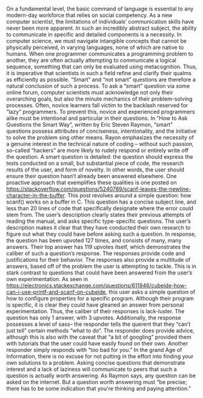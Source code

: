   On a fundamental level, the basic command of language is essential to any modern-day workforce that relies on social competency. As a new computer scientist, the limitations of individuals’ communication skills have never been more apparent. In such an incredibly abstract subject, the ability to communicate in specific and detailed components is a necessity. In computer science, we must navigate intangible concepts that cannot be physically perceived, in varying languages, none of which are native to humans. When one programmer communicates a programming problem to another, they are often actually attempting to communicate a logical sequence, something that can only be evaluated using metacognition. Thus, it is imperative that scientists in such a field refine and clarify their qualms as efficiently as possible. “Smart” and “not smart” questions are therefore a natural conclusion of such a process.
	To ask a “smart” question via some online forum, computer scientists must acknowledge not only their overarching goals, but also the minute mechanics of their problem-solving processes. Often, novice learners fall victim to the backlash reserved for “lazy” programmers.  To prevent this, novice and experienced programmers alike must be intentional and particular in their questions. In “How to Ask Questions the Smart Way”, written by Eric Steven Raymon, “smart” questions possess attributes of conciseness, intentionality, and the initiative to solve the problem sing other means. Rayon emphasizes the necessity of a genuine interest in the technical nature of coding – without such passion, so-called “hackers” are more likely to rudely respond or entirely write off the question. A smart question is detailed: the question should express the tests conducted on a small, but substantial piece of code, the research results of the user, and form of novelty. In other words, the user should ensure their question hasn’t already been answered elsewhere.
One proactive approach that exemplifies these qualities is one posted on https://stackoverflow.com/questions/5240789/scanf-leaves-the-newline-character-in-the-buffer. This post revolves around a simple question: how scanf() works on a buffer in C. This question has a concise subject line, and less than 20 lines of code that specifically designate where the error could stem from. The user’s description clearly states their previous attempts of reading the manual, and asks specific type-specific questions. The user’s description makes it clear that they have conducted their own research to figure out what they could have before asking such a question. In response, the question has been upvoted 127 times, and consists of many, many answers. Their top answer has 119 upvotes itself, which demonstrates the caliber of such a question’s response. The responses provide code and justifications for their behavior. The responses also provide a multitude of answers, based off of the problem the user is attempting to tackle.
  This is in stark contrast to questions that could have been answered from the user’s own experimentation. As seen in https://electronics.stackexchange.com/questions/611946/cubeide-how-can-i-use-printf-and-scanf-on-cubeide, this user asks a simple question of how to configure properties for a specific program. Although their program is specific, it is clear they could have gleaned an answer from personal experimentation. Thus, the caliber of their responses is lack-luster. The question has only 1 answer, with 3 upvotes. Additionally, the response possesses a level of sass– the responder tells the querent that they “can’t just tell” certain methods “what to do”. The responder does provide advice, although this is also with the caveat that “a bit of googling” provided them with tutorials that the user could have easily found on their own. Another responder simply responds with “too bad for you.” In the grand Age of Information, there is no excuse for not putting in the effort into finding your own solutions to a problem. Asking concise questions that demonstrate interest and a lack of laziness will communicate to peers that such a question is actually worth answering. As Raymon says, any question can be asked on the internet. But a question worth answering must “be precise; there has to be some indication that you're thinking and paying attention.”
